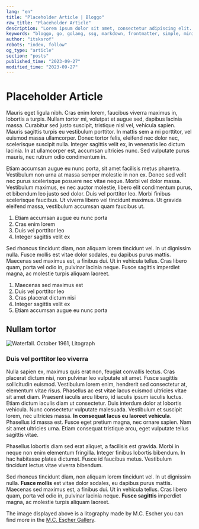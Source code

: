 ```yaml
---
lang: "en"
title: "Placeholder Article | Bloggo"
raw_title: "Placeholder Article"
description: "Lorem ipsum dolor sit amet, consectetur adipiscing elit. Pellentesque vitae mollis enim. Curabitur quis elementum libero. Sed euismod est sit amet lectus aliquet lobortis. Donec dolor nulla, tempus et pellentesque eu, vulputate sit amet ex. Aenean at leo ex. Proin varius diam placerat mauris pretium, id mollis ex ullamcorper. Duis dictum tincidunt vehicula."
keywords: "bloggo, go, golang, ssg, markdown, frontmatter, simple, minimalist"
author: "itsksrof"
robots: "index, follow"
og_type: "article"
section: "posts"
published_time: "2023-09-27"
modified_time: "2023-09-27"
---
```

# Placeholder Article
Mauris eget ligula nibh. Cras enim lorem, faucibus viverra maximus in, lobortis a turpis. Nullam tortor mi, volutpat et augue sed, dapibus lacinia massa. Curabitur sed justo suscipit, tristique nisl vel, vehicula sapien. Mauris sagittis turpis eu vestibulum porttitor. In mattis sem a mi porttitor, vel euismod massa ullamcorper. Donec tortor felis, eleifend nec dolor nec, scelerisque suscipit nulla. Integer sagittis velit ex, in venenatis leo dictum lacinia. In at ullamcorper est, accumsan ultricies nunc. Sed vulputate purus mauris, nec rutrum odio condimentum in.

Etiam accumsan augue eu nunc porta, sit amet facilisis metus pharetra. Vestibulum non urna at massa semper molestie in non ex. Donec sed velit nec purus scelerisque posuere nec vitae neque. Morbi vel dolor massa. Vestibulum maximus, ex nec auctor molestie, libero elit condimentum purus, et bibendum leo justo sed dolor. Duis vel porttitor leo. Morbi finibus scelerisque faucibus. Ut viverra libero vel tincidunt maximus. Ut gravida eleifend massa, vestibulum accumsan quam faucibus ut.

1. Etiam accumsan augue eu nunc porta
2. Cras enim lorem
3. Duis vel porttitor leo
4. Integer sagittis velit ex

Sed rhoncus tincidunt diam, non aliquam lorem tincidunt vel. In ut dignissim nulla. Fusce mollis est vitae dolor sodales, eu dapibus purus mattis. Maecenas sed maximus est, a finibus dui. Ut in vehicula tellus. Cras libero quam, porta vel odio in, pulvinar lacinia neque. Fusce sagittis imperdiet magna, ac molestie turpis aliquam laoreet.

1. Maecenas sed maximus est
2. Duis vel porttitor leo
3. Cras placerat dictum nisi
4. Integer sagittis velit ex
5. Etiam accumsan augue eu nunc porta

## Nullam tortor
![Waterfall. October 1961, Litograph](/assets/2.jpg)

### Duis vel porttitor leo viverra
Nulla sapien ex, maximus quis erat non, feugiat convallis lectus. Cras placerat dictum nisi, non pulvinar leo vulputate sit amet. Fusce sagittis sollicitudin euismod. Vestibulum lorem enim, hendrerit sed consectetur at, elementum vitae risus. Phasellus ac est vitae lacus euismod ultricies vitae sit amet diam. Praesent iaculis arcu libero, id iaculis ipsum iaculis luctus. Etiam dictum iaculis diam ut consectetur. Duis interdum dolor at lobortis vehicula. Nunc consectetur vulputate malesuada. Vestibulum et suscipit lorem, nec ultricies massa. **In consequat lacus eu laoreet vehicula**. Phasellus id massa est. Fusce eget pretium magna, nec ornare sapien. Nam sit amet ultricies urna. Etiam consequat tristique arcu, eget vulputate tellus sagittis vitae.

Phasellus lobortis diam sed erat aliquet, a facilisis est gravida. Morbi in neque non enim elementum fringilla. Integer finibus lobortis bibendum. In hac habitasse platea dictumst. Fusce id faucibus metus. Vestibulum tincidunt lectus vitae viverra bibendum. 

Sed rhoncus tincidunt diam, non aliquam lorem tincidunt vel. In ut dignissim nulla. **Fusce mollis** est vitae dolor sodales, eu dapibus purus mattis. Maecenas sed maximus est, a finibus dui. Ut in vehicula tellus. Cras libero quam, porta vel odio in, pulvinar lacinia neque. **Fusce sagittis** imperdiet magna, ac molestie turpis aliquam laoreet.

The image displayed above is a litography made by M.C. Escher you can find more in the [M.C. Escher Gallery](https://mcescher.com/gallery/).
